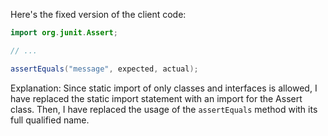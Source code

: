 Here's the fixed version of the client code:
```java
import org.junit.Assert;

// ...

assertEquals("message", expected, actual);
```
Explanation:
Since static import of only classes and interfaces is allowed, I have replaced the static import statement with an import for the Assert class. Then, I have replaced the usage of the `assertEquals` method with its full qualified name.